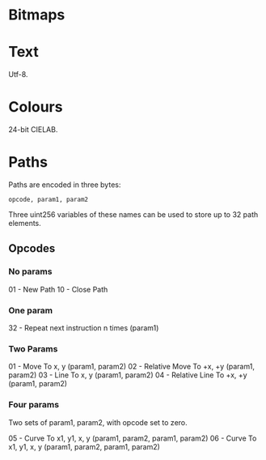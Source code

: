 # Bitmaps

# Text

Utf-8.

# Colours

24-bit CIELAB.

# Paths

Paths are encoded in three bytes:

    opcode, param1, param2

Three uint256 variables of these names can be used to store up to 32 path
elements.

## Opcodes

### No params

01 - New Path
10 - Close Path

### One param

32 - Repeat next instruction n times (param1)

### Two Params

01 - Move To x, y (param1, param2)
02 - Relative Move To +x, +y (param1, param2)
03 - Line To x, y (param1, param2)
04 - Relative Line To +x, +y (param1, param2)

### Four params

Two sets of param1, param2, with opcode set to zero.

05 - Curve To x1, y1, x, y (param1, param2, param1, param2)
06 - Curve To x1, y1, x, y (param1, param2, param1, param2)

